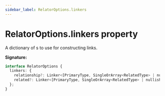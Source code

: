 ```yaml
---
sidebar_label: RelatorOptions.linkers
---
```


# RelatorOptions.linkers property

A dictionary of s to use for constructing links.

**Signature:**

```typescript
interface RelatorOptions {
  linkers: {
    relationship?: Linker<[PrimaryType, SingleOrArray<RelatedType> | nullish]>;
    related?: Linker<[PrimaryType, SingleOrArray<RelatedType> | nullish]>;
  };
}
```
